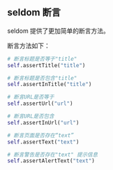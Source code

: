 ## seldom 断言

seldom 提供了更加简单的断言方法。

断言方法如下：

```python
# 断言标题是否等于"title"
self.assertTitle("title")

# 断言标题是否包含"title"
self.assertInTitle("title")

# 断言URL是否等于
self.assertUrl("url")

# 断言URL是否包含
self.assertInUrl("url")

# 断言页面是否存在“text”
self.assertText("text")

# 断言警告是否存在"text" 提示信息
self.assertAlertText("text")
```
